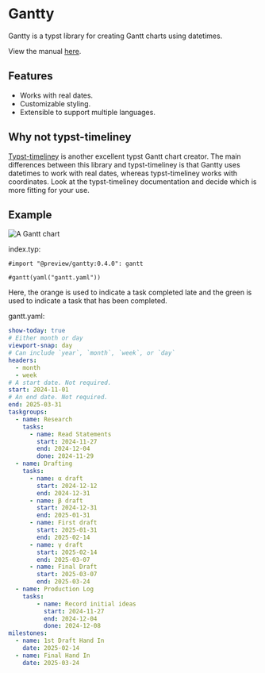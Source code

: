 # Gantty

Gantty is a typst library for creating Gantt charts using datetimes.

View the manual [here](https://john_t.gitlab.io/typst-gantty/manual.pdf).

## Features

- Works with real dates.
- Customizable styling.
- Extensible to support multiple languages.

## Why not typst-timeliney

[Typst-timeliney](https://typst.app/universe/package/timeliney) is another
excellent typst Gantt chart creator. The main differences between this library
and typst-timeliney is that Gantty uses datetimes to work with real dates,
whereas typst-timeliney works with coordinates. Look at the typst-timeliney
documentation and decide which is more fitting for your use.

## Example

![A Gantt chart](https://gitlab.com/john_t/typst-gantty/-/raw/master/example/gantt.svg)

index.typ:

```typst
#import "@preview/gantty:0.4.0": gantt

#gantt(yaml("gantt.yaml"))
```

Here, the orange is used to indicate a task completed late and the green is used
to indicate a task that has been completed.

gantt.yaml:

```yaml
show-today: true
# Either month or day
viewport-snap: day
# Can include `year`, `month`, `week`, or `day`
headers:
  - month
  - week
# A start date. Not required.
start: 2024-11-01
# An end date. Not required.
end: 2025-03-31
taskgroups:
  - name: Research
    tasks:
      - name: Read Statements
        start: 2024-11-27
        end: 2024-12-04
        done: 2024-11-29
  - name: Drafting
    tasks:
      - name: α draft
        start: 2024-12-12
        end: 2024-12-31
      - name: β draft
        start: 2024-12-31
        end: 2025-01-31
      - name: First draft
        start: 2025-01-31
        end: 2025-02-14
      - name: γ draft
        start: 2025-02-14
        end: 2025-03-07
      - name: Final Draft
        start: 2025-03-07
        end: 2025-03-24
  - name: Production Log
    tasks:
        - name: Record initial ideas
          start: 2024-11-27
          end: 2024-12-04
          done: 2024-12-08
milestones:
  - name: 1st Draft Hand In
    date: 2025-02-14
  - name: Final Hand In
    date: 2025-03-24
```
